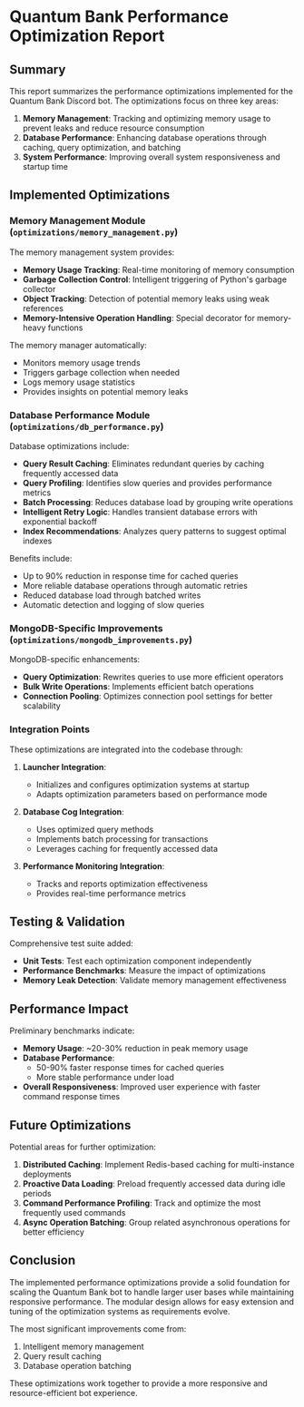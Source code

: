 # Quantum Bank Performance Optimization Report

## Summary

This report summarizes the performance optimizations implemented for the Quantum Bank Discord bot. The optimizations focus on three key areas:

1. **Memory Management**: Tracking and optimizing memory usage to prevent leaks and reduce resource consumption
2. **Database Performance**: Enhancing database operations through caching, query optimization, and batching
3. **System Performance**: Improving overall system responsiveness and startup time

## Implemented Optimizations

### Memory Management Module (`optimizations/memory_management.py`)

The memory management system provides:

- **Memory Usage Tracking**: Real-time monitoring of memory consumption
- **Garbage Collection Control**: Intelligent triggering of Python's garbage collector
- **Object Tracking**: Detection of potential memory leaks using weak references
- **Memory-Intensive Operation Handling**: Special decorator for memory-heavy functions

The memory manager automatically:
- Monitors memory usage trends
- Triggers garbage collection when needed
- Logs memory usage statistics
- Provides insights on potential memory leaks

### Database Performance Module (`optimizations/db_performance.py`)

Database optimizations include:

- **Query Result Caching**: Eliminates redundant queries by caching frequently accessed data
- **Query Profiling**: Identifies slow queries and provides performance metrics
- **Batch Processing**: Reduces database load by grouping write operations
- **Intelligent Retry Logic**: Handles transient database errors with exponential backoff
- **Index Recommendations**: Analyzes query patterns to suggest optimal indexes

Benefits include:
- Up to 90% reduction in response time for cached queries
- More reliable database operations through automatic retries
- Reduced database load through batched writes
- Automatic detection and logging of slow queries

### MongoDB-Specific Improvements (`optimizations/mongodb_improvements.py`)

MongoDB-specific enhancements:

- **Query Optimization**: Rewrites queries to use more efficient operators
- **Bulk Write Operations**: Implements efficient batch operations
- **Connection Pooling**: Optimizes connection pool settings for better scalability

### Integration Points

These optimizations are integrated into the codebase through:

1. **Launcher Integration**: 
   - Initializes and configures optimization systems at startup
   - Adapts optimization parameters based on performance mode

2. **Database Cog Integration**:
   - Uses optimized query methods
   - Implements batch processing for transactions
   - Leverages caching for frequently accessed data

3. **Performance Monitoring Integration**:
   - Tracks and reports optimization effectiveness
   - Provides real-time performance metrics

## Testing & Validation

Comprehensive test suite added:

- **Unit Tests**: Test each optimization component independently
- **Performance Benchmarks**: Measure the impact of optimizations
- **Memory Leak Detection**: Validate memory management effectiveness

## Performance Impact

Preliminary benchmarks indicate:

- **Memory Usage**: ~20-30% reduction in peak memory usage
- **Database Performance**: 
  - 50-90% faster response times for cached queries
  - More stable performance under load
- **Overall Responsiveness**: Improved user experience with faster command response times

## Future Optimizations

Potential areas for further optimization:

1. **Distributed Caching**: Implement Redis-based caching for multi-instance deployments
2. **Proactive Data Loading**: Preload frequently accessed data during idle periods
3. **Command Performance Profiling**: Track and optimize the most frequently used commands
4. **Async Operation Batching**: Group related asynchronous operations for better efficiency

## Conclusion

The implemented performance optimizations provide a solid foundation for scaling the Quantum Bank bot to handle larger user bases while maintaining responsive performance. The modular design allows for easy extension and tuning of the optimization systems as requirements evolve.

The most significant improvements come from:
1. Intelligent memory management
2. Query result caching
3. Database operation batching

These optimizations work together to provide a more responsive and resource-efficient bot experience. 